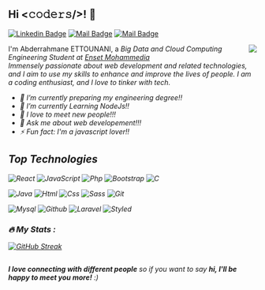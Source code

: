 ## Hi <𝚌𝚘𝚍𝚎𝚛𝚜/>! 👋

<p align='center'>
  
[![Linkedin Badge](https://img.shields.io/badge/-Abderrahmane.Ettounani-0e76a8?style=flat&labelColor=0e76a8&logo=linkedin&logoColor=white)](https://www.linkedin.com/in/abderrahmane-et-tounani-21348020b/) [![Mail Badge](https://img.shields.io/badge/-@Abderrahmane.ettounani-e84393?style=flat&labelColor=e84393&logo=instagram&logoColor=white)](https://www.instagram.com/ettounani99/) [![Mail Badge](https://img.shields.io/badge/-Abderrahmane.ettounani-c0392b?style=flat&labelColor=c0392b&logo=twitter&logoColor=white)](https://twitter.com/TounaniEt)
 
</p>

<img align="right" src="https://media3.giphy.com/media/SWoSkN6DxTszqIKEqv/giphy.gif?cid=ecf05e47hdfkq1r2galv27743y9m1l2h1l3suy4h78xnuon1&rid=giphy.gif&ct=g" />


I'm Abderrahmane ETTOUNANI, a <em>Big Data and Cloud Computing Engineering Student at <a href="https://www.enset-media.ac.ma/">Enset Mohammedia</a><br/>
Immensely passionate about web development and related technologies,
and I aim to use my skills to enhance and improve the lives of people.
I am a coding enthusiast, and I love to tinker with tech.

- 🔭 I’m currently preparing my engineering degree!!
- 🌱 I’m currently Learning NodeJs!! 
- 👯 I love to meet new people!!!
- 💬 Ask me about web developement!!!
- ⚡ Fun fact: I'm a javascript lover!!


## Top Technologies
![React](https://img.shields.io/badge/-React-black?style=flat-square&logo=react)
![JavaScript](https://img.shields.io/badge/-JavaScript-black?style=flat-square&logo=javascript)
![Php](https://img.shields.io/badge/-php-black?style=flat-square&logo=php)
![Bootstrap](https://img.shields.io/badge/-bootstrap-black?style=flat-square&logo=bootstrap)
![C](https://img.shields.io/badge/-c-black?style=flat-square&logo=c)

![Java](https://img.shields.io/badge/-java-black?style=flat-square&logo=java)
![Html](https://img.shields.io/badge/-html-black?style=flat-square&logo=html5)
![Css](https://img.shields.io/badge/-css-black?style=flat-square&logo=css3)
![Sass](https://img.shields.io/badge/-sass-black?style=flat-square&logo=sass)
![Git](https://img.shields.io/badge/-git-black?style=flat-square&logo=git)

![Mysql](https://img.shields.io/badge/-mysql-black?style=flat-square&logo=mysql)
![Github](https://img.shields.io/badge/-github-black?style=flat-square&logo=github)
![Laravel](https://img.shields.io/badge/-laravel-black?style=flat-square&logo=laravel)
![Styled](https://img.shields.io/badge/-styledComponents-black?style=flat-square&logo=styledComponents)
  
  ### :fire: My Stats :
[![GitHub Streak](http://github-readme-streak-stats.herokuapp.com?user=Abdelmalek123-Ennani&theme=dark&date_format=M%20j%5B%2C%20Y%5D)](https://git.io/streak-stats)
<!-- 
[![Top Langs](https://github-readme-stats.vercel.app/api/top-langs/?username=Abdelmalek123-Ennani&layout=compact&theme=vision-friendly-dark)](https://github.com/anuraghazra/github-readme-stats)
 -->
  
 ##
  <em><b>I love connecting with different people</b> so if you want to say <b>hi, I'll be happy to meet you more!</b> :)</em>





